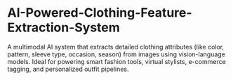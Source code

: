 # AI-Powered-Clothing-Feature-Extraction-System
A multimodal AI system that extracts detailed clothing attributes (like color, pattern, sleeve type, occasion, season) from images using vision-language models. Ideal for powering smart fashion tools, virtual stylists, e-commerce tagging, and personalized outfit pipelines.
